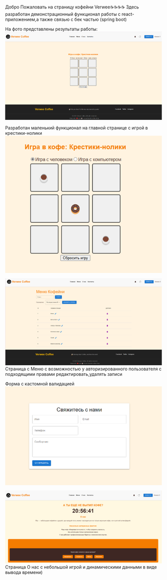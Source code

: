 Добро Пожаловать на страницу кофейни Verwee☕☕☕☕
Здесь разработан демонстрационный функционал работы с react-приложением,а также связью с бек частью (spring boot)

На фото представлены результаты работы:
![](image.png) 

Разработан маленький функционал на главной странице с игрой в крестики-нолики
![alt text](image-1.png)

![alt text](image-2.png)
Страница с Меню с возможностью у авторизированного пользователя с подходящими правами редактировать,удалять записи

Форма с кастомной валидацией
![alt text](image-3.png)

![alt text](image-4.png)
Страница О нас с небольшой игрой и динамическими данными в виде вывода времени)